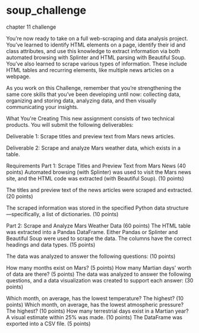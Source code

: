 # soup_challenge

chapter 11 challenge

You’re now ready to take on a full web-scraping and data analysis project. You’ve learned to identify HTML elements on a page, identify their id and class attributes, and use this knowledge to extract information via both automated browsing with Splinter and HTML parsing with Beautiful Soup. You’ve also learned to scrape various types of information. These include HTML tables and recurring elements, like multiple news articles on a webpage.

As you work on this Challenge, remember that you’re strengthening the same core skills that you’ve been developing until now: collecting data, organizing and storing data, analyzing data, and then visually communicating your insights.

What You're Creating
This new assignment consists of two technical products. You will submit the following deliverables:

Deliverable 1: Scrape titles and preview text from Mars news articles.

Deliverable 2: Scrape and analyze Mars weather data, which exists in a table.

Requirements
Part 1: Scrape Titles and Preview Text from Mars News (40 points)
Automated browsing (with Splinter) was used to visit the Mars news site, and the HTML code was extracted (with Beautiful Soup). (10 points)

The titles and preview text of the news articles were scraped and extracted. (20 points)

The scraped information was stored in the specified Python data structure—specifically, a list of dictionaries. (10 points)

Part 2: Scrape and Analyze Mars Weather Data (60 points)
The HTML table was extracted into a Pandas DataFrame. Either Pandas or Splinter and Beautiful Soup were used to scrape the data. The columns have the correct headings and data types. (15 points)

The data was analyzed to answer the following questions: (10 points)

How many months exist on Mars? (5 points)
How many Martian days' worth of data are there? (5 points)
The data was analyzed to answer the following questions, and a data visualization was created to support each answer: (30 points)

Which month, on average, has the lowest temperature? The highest? (10 points)
Which month, on average, has the lowest atmospheric pressure? The highest? (10 points)
How many terrestrial days exist in a Martian year? A visual estimate within 25% was made. (10 points)
The DataFrame was exported into a CSV file. (5 points)